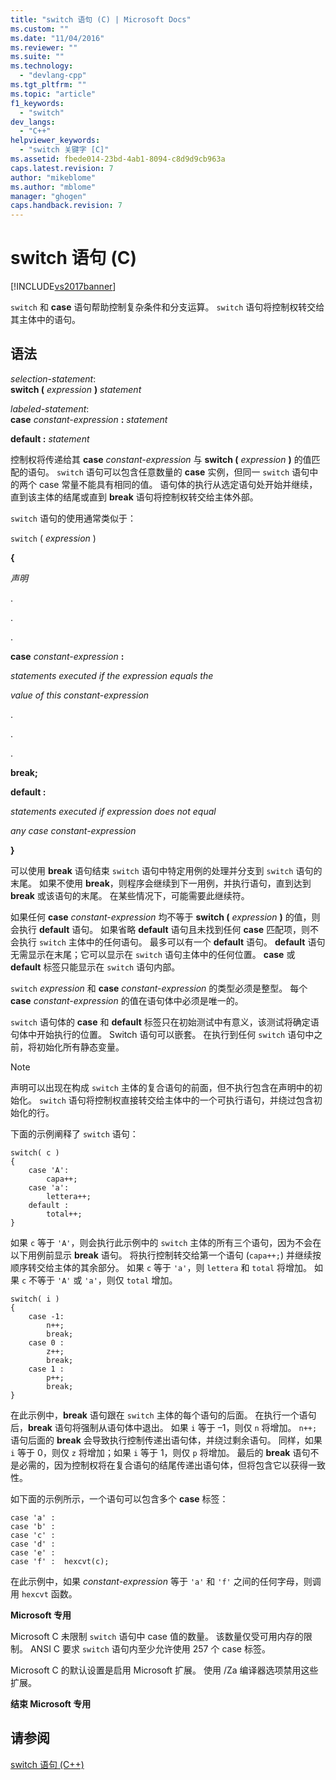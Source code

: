```yaml
---
title: "switch 语句 (C) | Microsoft Docs"
ms.custom: ""
ms.date: "11/04/2016"
ms.reviewer: ""
ms.suite: ""
ms.technology: 
  - "devlang-cpp"
ms.tgt_pltfrm: ""
ms.topic: "article"
f1_keywords: 
  - "switch"
dev_langs: 
  - "C++"
helpviewer_keywords: 
  - "switch 关键字 [C]"
ms.assetid: fbede014-23bd-4ab1-8094-c8d9d9cb963a
caps.latest.revision: 7
author: "mikeblome"
ms.author: "mblome"
manager: "ghogen"
caps.handback.revision: 7
---
```

# switch 语句 (C)
[!INCLUDE[vs2017banner](../assembler/inline/includes/vs2017banner.md)]

`switch` 和 **case** 语句帮助控制复杂条件和分支运算。  `switch` 语句将控制权转交给其主体中的语句。  
  
## 语法  
 *selection\-statement*:  
 **switch \(** *expression* **\)** *statement*  
  
 *labeled\-statement*:  
 **case**  *constant\-expression*  **:**  *statement*  
  
 **default :**  *statement*  
  
 控制权将传递给其 **case** *constant\-expression* 与 **switch \(** *expression* **\)** 的值匹配的语句。  `switch` 语句可以包含任意数量的 **case** 实例，但同一 `switch` 语句中的两个 case 常量不能具有相同的值。  语句体的执行从选定语句处开始并继续，直到该主体的结尾或直到 **break** 语句将控制权转交给主体外部。  
  
 `switch` 语句的使用通常类似于：  
  
 `switch` \( *expression* \)  
  
 **{**  
  
 *声明*  
  
 .  
  
 .  
  
 .  
  
 **case** *constant\-expression* **:**  
  
 *statements executed if the expression equals the*  
  
 *value of this constant\-expression*  
  
 .  
  
 .  
  
 .  
  
 **break;**  
  
 **default :**  
  
 *statements executed if expression does not equal*  
  
 *any case constant\-expression*  
  
 **}**  
  
 可以使用 **break** 语句结束 `switch` 语句中特定用例的处理并分支到 `switch` 语句的末尾。  如果不使用 **break**，则程序会继续到下一用例，并执行语句，直到达到 **break** 或该语句的末尾。  在某些情况下，可能需要此继续符。  
  
 如果任何 **case** *constant\-expression* 均不等于 **switch \(** *expression* **\)** 的值，则会执行 **default** 语句。  如果省略 **default** 语句且未找到任何 **case** 匹配项，则不会执行 `switch` 主体中的任何语句。  最多可以有一个 **default** 语句。  **default** 语句无需显示在末尾；它可以显示在 `switch` 语句主体中的任何位置。  **case** 或 **default** 标签只能显示在 `switch` 语句内部。  
  
 `switch` *expression* 和 **case** *constant\-expression* 的类型必须是整型。  每个 **case** *constant\-expression* 的值在语句体中必须是唯一的。  
  
 `switch` 语句体的 **case** 和 **default** 标签只在初始测试中有意义，该测试将确定语句体中开始执行的位置。  Switch 语句可以嵌套。  在执行到任何 `switch` 语句中之前，将初始化所有静态变量。  
  
> [!NOTE]
>  声明可以出现在构成 `switch` 主体的复合语句的前面，但不执行包含在声明中的初始化。  `switch` 语句将控制权直接转交给主体中的一个可执行语句，并绕过包含初始化的行。  
  
 下面的示例阐释了 `switch` 语句：  
  
```  
switch( c )   
{  
    case 'A':  
        capa++;  
    case 'a':  
        lettera++;  
    default :  
        total++;  
}  
```  
  
 如果 `c` 等于 `'A'`，则会执行此示例中的 `switch` 主体的所有三个语句，因为不会在以下用例前显示 **break** 语句。  将执行控制转交给第一个语句 \(`capa++;`\) 并继续按顺序转交给主体的其余部分。  如果 `c` 等于 `'a'`，则 `lettera` 和 `total` 将增加。  如果 `c` 不等于 `'A'` 或 `'a'`，则仅 `total` 增加。  
  
```  
switch( i )   
{  
    case -1:  
        n++;  
        break;  
    case 0 :  
        z++;  
        break;  
    case 1 :  
        p++;  
        break;  
}  
```  
  
 在此示例中，**break** 语句跟在 `switch` 主体的每个语句的后面。  在执行一个语句后，**break** 语句将强制从语句体中退出。  如果 `i` 等于 –1，则仅 `n` 将增加。  `n++;` 语句后面的 **break** 会导致执行控制传递出语句体，并绕过剩余语句。  同样，如果 `i` 等于 0，则仅 `z` 将增加；如果 `i` 等于 1，则仅 `p` 将增加。  最后的 **break** 语句不是必需的，因为控制权将在复合语句的结尾传递出语句体，但将包含它以获得一致性。  
  
 如下面的示例所示，一个语句可以包含多个 **case** 标签：  
  
```  
case 'a' :  
case 'b' :  
case 'c' :  
case 'd' :  
case 'e' :  
case 'f' :  hexcvt(c);  
```  
  
 在此示例中，如果 *constant\-expression* 等于 `'a'` 和 `'f'` 之间的任何字母，则调用 `hexcvt` 函数。  
  
 **Microsoft 专用**  
  
 Microsoft C 未限制 `switch` 语句中 case 值的数量。  该数量仅受可用内存的限制。  ANSI C 要求 `switch` 语句内至少允许使用 257 个 case 标签。  
  
 Microsoft C 的默认设置是启用 Microsoft 扩展。  使用 \/Za 编译器选项禁用这些扩展。  
  
 **结束 Microsoft 专用**  
  
## 请参阅  
 [switch 语句 \(C\+\+\)](../cpp/switch-statement-cpp.md)